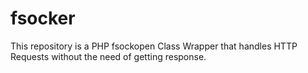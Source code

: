 fsocker
=======

This repository is a PHP fsockopen Class Wrapper that handles HTTP Requests without the need of getting response.
